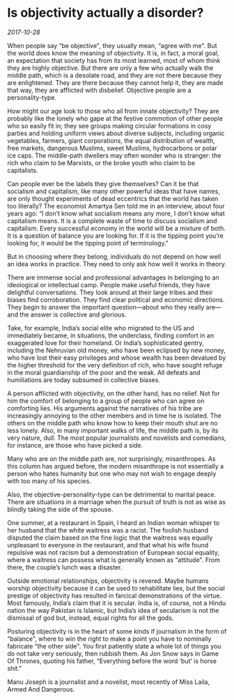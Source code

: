 # Is objectivity actually a disorder?

*2017-10-28*

When people say “be objective", they usually mean, “agree with me". But
the world does know the meaning of objectivity. It is, in fact, a moral
goal, an expectation that society has from its most learned, most of
whom think they are highly objective. But there are only a few who
actually walk the middle path, which is a desolate road, and they are
not there because they are enlightened. They are there because they
cannot help it, they are made that way, they are afflicted with
disbelief. Objective people are a personality-type.

How might our age look to those who ail from innate objectivity? They
are probably like the lonely who gape at the festive commotion of other
people who so easily fit in; they see groups making circular formations
in cosy parties and holding uniform views about diverse subjects,
including organic vegetables, farmers, giant corporations, the equal
distribution of wealth, free markets, dangerous Muslims, sweet Muslims,
hydrocarbons or polar ice caps. The middle-path dwellers may often
wonder who is stranger: the rich who claim to be Marxists, or the broke
youth who claim to be capitalists.

Can people ever be the labels they give themselves? Can it be that
socialism and capitalism, like many other powerful ideas that have
names, are only thought experiments of dead eccentrics that the world
has taken too literally? The economist Amartya Sen told me in an
interview, about four years ago: “I don’t know what socialism means any
more, I don’t know what capitalism means. It is a complete waste of time
to discuss socialism and capitalism. Every successful economy in the
world will be a mixture of both. It is a question of balance you are
looking for. If it is the tipping point you’re looking for, it would be
the tipping point of terminology."

But in choosing where they belong, individuals do not depend on how well
an idea works in practice. They need to only ask how well it works in
theory.

There are immense social and professional advantages in belonging to an
ideological or intellectual camp. People make useful friends, they have
delightful conversations. They look around at their large tribes and
their biases find corroboration. They find clear political and economic
directions. They begin to answer the important question—about who they
really are—and the answer is collective and glorious.

Take, for example, India’s social elite who migrated to the US and
immediately became, in situations, the underclass, finding comfort in an
exaggerated love for their homeland. Or India’s sophisticated gentry,
including the Nehruvian old money, who have been eclipsed by new money,
who have lost their easy privileges and whose wealth has been devalued
by the higher threshold for the very definition of rich, who have sought
refuge in the moral guardianship of the poor and the weak. All defeats
and humiliations are today subsumed in collective biases.

A person afflicted with objectivity, on the other hand, has no relief.
Not for him the comfort of belonging to a group of people who can agree
on comforting lies. His arguments against the narratives of his tribe
are increasingly annoying to the other members and in time he is
isolated. The others on the middle path who know how to keep their mouth
shut are no less lonely. Also, in many important walks of life, the
middle path is, by its very nature, dull. The most popular journalists
and novelists and comedians, for instance, are those who have picked a
side.

Many who are on the middle path are, not surprisingly, misanthropes. As
this column has argued before, the modern misanthrope is not essentially
a person who hates humanity but one who may not wish to engage deeply
with too many of his species.

Also, the objective-personality-type can be detrimental to marital
peace. There are situations in a marriage when the pursuit of truth is
not as wise as blindly taking the side of the spouse.

One summer, at a restaurant in Spain, I heard an Indian woman whisper to
her husband that the white waitress was a racist. The foolish husband
disputed the claim based on the fine logic that the waitress was equally
unpleasant to everyone in the restaurant, and that what his wife found
repulsive was not racism but a demonstration of European social
equality, where a waitress can possess what is generally known as
“attitude". From there, the couple’s lunch was a disaster.

Outside emotional relationships, objectivity is revered. Maybe humans
worship objectivity because it can be used to rehabilitate lies, but the
social prestige of objectivity has resulted in farcical demonstrations
of the virtue. Most famously, India’s claim that it is secular. India
is, of course, not a Hindu nation the way Pakistan is Islamic, but
India’s idea of secularism is not the dismissal of god but, instead,
equal rights for all the gods.

Posturing objectivity is in the heart of some kinds if journalism in the
form of “balance", where to win the right to make a point you have to
nominally fabricate “the other side". You first patiently state a whole
lot of things you do not take very seriously, then rubbish them. As Jon
Snow says in Game Of Thrones, quoting his father, “Everything before the
word ‘but’ is horse shit."

Manu Joseph is a journalist and a novelist, most recently of Miss Laila,
Armed And Dangerous.
